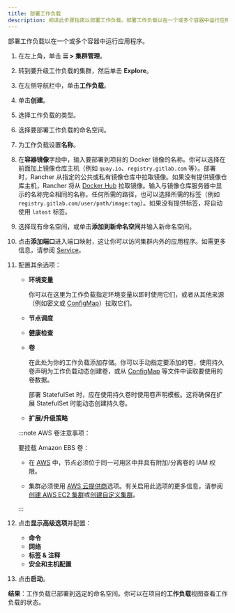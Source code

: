 ```yaml
---
title: 部署工作负载
description: 阅读此步骤指南以部署工作负载。部署工作负载以在一个或多个容器中运行应用程序。
---
```


部署工作负载以在一个或多个容器中运行应用程序。

1. 在左上角，单击 **☰ > 集群管理**。
1. 转到要升级工作负载的集群，然后单击 **Explore**。
1. 在左侧导航栏中，单击**工作负载**。
1. 单击**创建**。
1. 选择工作负载的类型。
1. 选择要部署工作负载的命名空间。
1. 为工作负载设置**名称**。

1. 在**容器镜像**字段中，输入要部署到项目的 Docker 镜像的名称。你可以选择在前面加上镜像仓库主机（例如 `quay.io`、`registry.gitlab.com` 等）。部署时，Rancher 从指定的公共或私有镜像仓库中拉取镜像。如果没有提供镜像仓库主机，Rancher 将从 [Docker Hub](https://hub.docker.com/explore/) 拉取镜像。输入与镜像仓库服务器中显示的名称完全相同的名称，任何所需的路径，也可以选择所需的标签（例如 `registry.gitlab.com/user/path/image:tag`）。如果没有提供标签，将自动使用 `latest` 标签。

1. 选择现有命名空间，或单击**添加到新命名空间**并输入新命名空间。

1. 点击**添加端口**进入端口映射，这让你可以访问集群内外的应用程序。如需更多信息，请参阅 [Service](./workloads-and-pods.md#services)。

1. 配置其余选项：

   - **环境变量**

      你可以在这里为工作负载指定环境变量以即时使用它们，或者从其他来源（例如密文或 [ConfigMap](../configmaps.md)）拉取它们。

   - **节点调度**
   - **健康检查**
   - **卷**

      在此处为你的工作负载添加存储。你可以手动指定要添加的卷，使用持久卷声明为工作负载动态创建卷，或从 [ConfigMap](../configmaps.md) 等文件中读取要使用的卷数据。

      部署 StatefulSet 时，应在使用持久卷时使用卷声明模板。这将确保在扩展 StatefulSet 时能动态创建持久卷。

   - **扩展/升级策略**

   :::note AWS 卷注意事项：

   要挂载 Amazon EBS 卷：

   - 在 [AWS](https://aws.amazon.com/) 中，节点必须位于同一可用区中并具有附加/分离卷的 IAM 权限。

   - 集群必须使用 [AWS 云提供商](https://github.com/kubernetes/website/blob/release-1.18/content/en/docs/concepts/cluster-administration/cloud-providers.md#aws)选项。有关启用此选项的更多信息，请参阅[创建 AWS EC2 集群](../../launch-kubernetes-with-rancher/use-new-nodes-in-an-infra-provider/create-an-amazon-ec2-cluster.md)或[创建自定义集群](../../../../reference-guides/cluster-configuration/rancher-server-configuration/use-existing-nodes/use-existing-nodes.md)。

   :::

1. 点击**显示高级选项**并配置：

   - **命令**
   - **网络**
   - **标签 & 注释**
   - **安全和主机配置**

1. 点击**启动**。

**结果**：工作负载已部署到选定的命名空间。你可以在项目的**工作负载**视图查看工作负载的状态。

